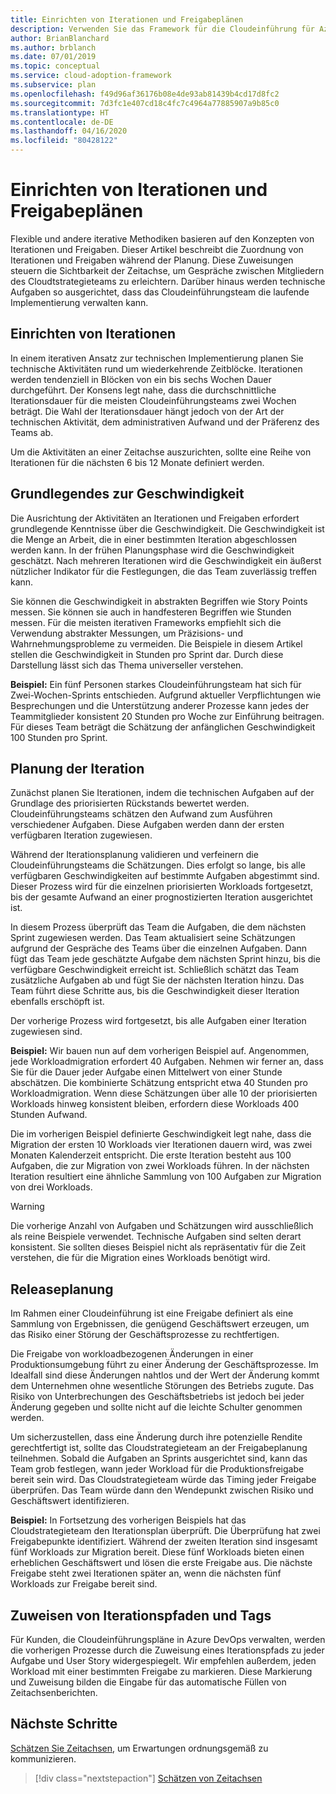 ```yaml
---
title: Einrichten von Iterationen und Freigabeplänen
description: Verwenden Sie das Framework für die Cloudeinführung für Azure, um zu erfahren, wie Sie Iterationen und Freigabepläne definieren, um Sie beim Verwalten Ihrer Implementierung zu unterstützen.
author: BrianBlanchard
ms.author: brblanch
ms.date: 07/01/2019
ms.topic: conceptual
ms.service: cloud-adoption-framework
ms.subservice: plan
ms.openlocfilehash: f49d96af36176b08e4de93ab81439b4cd17d8fc2
ms.sourcegitcommit: 7d3fc1e407cd18c4fc7c4964a77885907a9b85c0
ms.translationtype: HT
ms.contentlocale: de-DE
ms.lasthandoff: 04/16/2020
ms.locfileid: "80428122"
---
```

# <a name="establish-iterations-and-release-plans"></a>Einrichten von Iterationen und Freigabeplänen

Flexible und andere iterative Methodiken basieren auf den Konzepten von Iterationen und Freigaben. Dieser Artikel beschreibt die Zuordnung von Iterationen und Freigaben während der Planung. Diese Zuweisungen steuern die Sichtbarkeit der Zeitachse, um Gespräche zwischen Mitgliedern des Cloudtstrategieteams zu erleichtern. Darüber hinaus werden technische Aufgaben so ausgerichtet, dass das Cloudeinführungsteam die laufende Implementierung verwalten kann.

## <a name="establish-iterations"></a>Einrichten von Iterationen

In einem iterativen Ansatz zur technischen Implementierung planen Sie technische Aktivitäten rund um wiederkehrende Zeitblöcke. Iterationen werden tendenziell in Blöcken von ein bis sechs Wochen Dauer durchgeführt. Der Konsens legt nahe, dass die durchschnittliche Iterationsdauer für die meisten Cloudeinführungsteams zwei Wochen beträgt. Die Wahl der Iterationsdauer hängt jedoch von der Art der technischen Aktivität, dem administrativen Aufwand und der Präferenz des Teams ab.

Um die Aktivitäten an einer Zeitachse auszurichten, sollte eine Reihe von Iterationen für die nächsten 6 bis 12 Monate definiert werden.

## <a name="understand-velocity"></a>Grundlegendes zur Geschwindigkeit

Die Ausrichtung der Aktivitäten an Iterationen und Freigaben erfordert grundlegende Kenntnisse über die Geschwindigkeit. Die Geschwindigkeit ist die Menge an Arbeit, die in einer bestimmten Iteration abgeschlossen werden kann. In der frühen Planungsphase wird die Geschwindigkeit geschätzt. Nach mehreren Iterationen wird die Geschwindigkeit ein äußerst nützlicher Indikator für die Festlegungen, die das Team zuverlässig treffen kann.

Sie können die Geschwindigkeit in abstrakten Begriffen wie Story Points messen. Sie können sie auch in handfesteren Begriffen wie Stunden messen. Für die meisten iterativen Frameworks empfiehlt sich die Verwendung abstrakter Messungen, um Präzisions- und Wahrnehmungsprobleme zu vermeiden. Die Beispiele in diesem Artikel stellen die Geschwindigkeit in Stunden pro Sprint dar. Durch diese Darstellung lässt sich das Thema universeller verstehen.

**Beispiel:** Ein fünf Personen starkes Cloudeinführungsteam hat sich für Zwei-Wochen-Sprints entschieden. Aufgrund aktueller Verpflichtungen wie Besprechungen und die Unterstützung anderer Prozesse kann jedes der Teammitglieder konsistent 20 Stunden pro Woche zur Einführung beitragen. Für dieses Team beträgt die Schätzung der anfänglichen Geschwindigkeit 100 Stunden pro Sprint.

## <a name="iteration-planning"></a>Planung der Iteration

Zunächst planen Sie Iterationen, indem die technischen Aufgaben auf der Grundlage des priorisierten Rückstands bewertet werden. Cloudeinführungsteams schätzen den Aufwand zum Ausführen verschiedener Aufgaben. Diese Aufgaben werden dann der ersten verfügbaren Iteration zugewiesen.

Während der Iterationsplanung validieren und verfeinern die Cloudeinführungsteams die Schätzungen. Dies erfolgt so lange, bis alle verfügbaren Geschwindigkeiten auf bestimmte Aufgaben abgestimmt sind. Dieser Prozess wird für die einzelnen priorisierten Workloads fortgesetzt, bis der gesamte Aufwand an einer prognostizierten Iteration ausgerichtet ist.

In diesem Prozess überprüft das Team die Aufgaben, die dem nächsten Sprint zugewiesen werden. Das Team aktualisiert seine Schätzungen aufgrund der Gespräche des Teams über die einzelnen Aufgaben. Dann fügt das Team jede geschätzte Aufgabe dem nächsten Sprint hinzu, bis die verfügbare Geschwindigkeit erreicht ist. Schließlich schätzt das Team zusätzliche Aufgaben ab und fügt Sie der nächsten Iteration hinzu. Das Team führt diese Schritte aus, bis die Geschwindigkeit dieser Iteration ebenfalls erschöpft ist.

Der vorherige Prozess wird fortgesetzt, bis alle Aufgaben einer Iteration zugewiesen sind.

**Beispiel:** Wir bauen nun auf dem vorherigen Beispiel auf. Angenommen, jede Workloadmigration erfordert 40 Aufgaben. Nehmen wir ferner an, dass Sie für die Dauer jeder Aufgabe einen Mittelwert von einer Stunde abschätzen. Die kombinierte Schätzung entspricht etwa 40 Stunden pro Workloadmigration. Wenn diese Schätzungen über alle 10 der priorisierten Workloads hinweg konsistent bleiben, erfordern diese Workloads 400 Stunden Aufwand.

Die im vorherigen Beispiel definierte Geschwindigkeit legt nahe, dass die Migration der ersten 10 Workloads vier Iterationen dauern wird, was zwei Monaten Kalenderzeit entspricht. Die erste Iteration besteht aus 100 Aufgaben, die zur Migration von zwei Workloads führen. In der nächsten Iteration resultiert eine ähnliche Sammlung von 100 Aufgaben zur Migration von drei Workloads.

> [!WARNING]
> Die vorherige Anzahl von Aufgaben und Schätzungen wird ausschließlich als reine Beispiele verwendet. Technische Aufgaben sind selten derart konsistent. Sie sollten dieses Beispiel nicht als repräsentativ für die Zeit verstehen, die für die Migration eines Workloads benötigt wird.

## <a name="release-planning"></a>Releaseplanung

Im Rahmen einer Cloudeinführung ist eine Freigabe definiert als eine Sammlung von Ergebnissen, die genügend Geschäftswert erzeugen, um das Risiko einer Störung der Geschäftsprozesse zu rechtfertigen.

Die Freigabe von workloadbezogenen Änderungen in einer Produktionsumgebung führt zu einer Änderung der Geschäftsprozesse. Im Idealfall sind diese Änderungen nahtlos und der Wert der Änderung kommt dem Unternehmen ohne wesentliche Störungen des Betriebs zugute. Das Risiko von Unterbrechungen des Geschäftsbetriebs ist jedoch bei jeder Änderung gegeben und sollte nicht auf die leichte Schulter genommen werden.

Um sicherzustellen, dass eine Änderung durch ihre potenzielle Rendite gerechtfertigt ist, sollte das Cloudstrategieteam an der Freigabeplanung teilnehmen. Sobald die Aufgaben an Sprints ausgerichtet sind, kann das Team grob festlegen, wann jeder Workload für die Produktionsfreigabe bereit sein wird. Das Cloudstrategieteam würde das Timing jeder Freigabe überprüfen. Das Team würde dann den Wendepunkt zwischen Risiko und Geschäftswert identifizieren.

**Beispiel:** In Fortsetzung des vorherigen Beispiels hat das Cloudstrategieteam den Iterationsplan überprüft. Die Überprüfung hat zwei Freigabepunkte identifiziert. Während der zweiten Iteration sind insgesamt fünf Workloads zur Migration bereit. Diese fünf Workloads bieten einen erheblichen Geschäftswert und lösen die erste Freigabe aus. Die nächste Freigabe steht zwei Iterationen später an, wenn die nächsten fünf Workloads zur Freigabe bereit sind.

## <a name="assign-iteration-paths-and-tags"></a>Zuweisen von Iterationspfaden und Tags

Für Kunden, die Cloudeinführungspläne in Azure DevOps verwalten, werden die vorherigen Prozesse durch die Zuweisung eines Iterationspfads zu jeder Aufgabe und User Story widergespiegelt. Wir empfehlen außerdem, jeden Workload mit einer bestimmten Freigabe zu markieren. Diese Markierung und Zuweisung bilden die Eingabe für das automatische Füllen von Zeitachsenberichten.

## <a name="next-steps"></a>Nächste Schritte

[Schätzen Sie Zeitachsen](./timelines.md), um Erwartungen ordnungsgemäß zu kommunizieren.

> [!div class="nextstepaction"]
> [Schätzen von Zeitachsen](./timelines.md)
